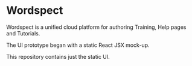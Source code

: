 # Wordspect
Wordspect is a unified cloud platform for authoring Training, Help pages and Tutorials.

The UI prototype began with a static React JSX mock-up.

This repository contains just the static UI.
